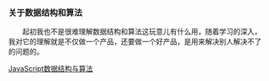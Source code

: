 ### 关于数据结构和算法
&emsp;&emsp;起初我也不是很难理解数据结构和算法这玩意儿有什么用，随着学习的深入，我对它的理解就是不仅做一个产品，还要做一个好产品，是用来解决别人解决不了的问题的。


[JavaScript数据结构与算法](zh-cn/JavaScript/dataStructuresAndAlgorithms.md)